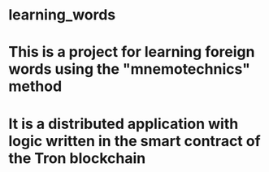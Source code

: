 ﻿# learning_words
# This is a project for learning foreign words using the "mnemotechnics" method
# It is a distributed application with logic written in the smart contract of the Tron blockchain
